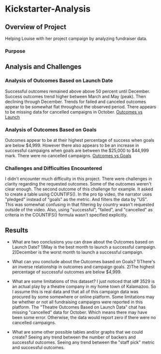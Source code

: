 # Kickstarter-Analysis

## Overview of Project
Helping Louise with her project campaign by analyzing fundraiser data.

### Purpose

## Analysis and Challenges

### Analysis of Outcomes Based on Launch Date
Successful outcomes remained above above 50 percent until December.
Success outcomes trend higher between March and May (peak). Then declining through December.
Trends for failed and canceled outcomes appear to be somewhat flat throughout the observed period.
There appears to be  missing data for cancelled campaigns in October.
[Outcomes vs Launch](https://github.com/krismbah/Kickstarter-Analysis/blob/main/Theater%20Outcomes%20vs%20launch.png)

### Analysis of Outcomes Based on Goals
Outcomes appear to be at their highest percentage of success when goals are below $4,999. 
However there also appears to be an increase in successful campaigns when goals are between the $25,000 to $44,999 mark.
There were no cancelled campaigns.
[Outcomes vs Goals](https://github.com/krismbah/Kickstarter-Analysis/blob/main/Outcomes%20vs%20Goals.png)

### Challenges and Difficulties Encountered
I didn't encounter much difficulty in  this project. There were challenges in clarity regarding the requested outcomes.
Some of the outcomes weren't clear enough. The second outcome of this challenge for example. It asked to create a table using COUNTIFS().
In the pro tip video, the narrator uses "pledged" instead of "goals" as the metric. And filters the data by "US".
This was somewhat confusing in that filtering by country wasn't requested outside of the video.
Also, using "successful", "failed", and "cancelled" as criteria in the COUNTIFS() formula wasn't specified explicitly.

## Results

- What are two conclusions you can draw about the Outcomes based on Launch Date?
  1)May is the best month to launch a successful campaign.
  2)December is the worst month to launch a successful campaign.

- What can you conclude about the Outcomes based on Goals?
1)There's an inverse relationship in outcomes and campaign goals.
2)The highest percentage of successful outcomes are below $4,999.

- What are some limitations of this dataset?
I just noticed that id# 3529 is an actual play by a theatre company in my home town of Kalamazoo. 
So I assume this is real data and that all of this campaign data was procured by some somewhere or online platform.
Some limitations may be whether or not all fundraising campaigns were reported in this platform.
The "Theatre Outcomes Based on Launch Data" chat has missing "cancelled" data for October.
Which means there may have been some error. Otherwise, the data would report zero if there were no cancelled campaigns.

- What are some other possible tables and/or graphs that we could create?
Seeing any trend between the number of backers and successful outcomes.
Seeing any trend between the "staff pick" metric and successful outcomes.
